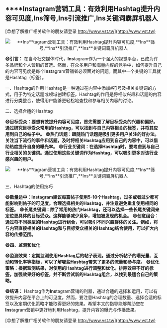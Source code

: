 ## ****Ins**tagram营销工具：有效利用Hashtag提升内容可见度,**Ins**筛号,**Ins**引流推广,**Ins**关键词霸屏机器人**

[😍想了解推广相关软件的朋友请登录 http://www.vst.tw](http://www.vst.tw)

 <center><img src="https://vst.tw/MP4/tuiguang/png/2.png" alt="**Ins**tagram营销工具：有效利用Hashtag提升内容可见度,**Ins**筛号,**Ins**引流推广,**Ins**关键词霸屏机器人"></center>

**😄引言：**
在当今社交媒体时代，**Ins**tagram作为一个强大的视觉平台，已成为许多品牌和个人营销的首选。然而，在众多用户和海量内容的竞争中，如何提升自己的内容可见度是每个**Ins**tagram营销者必须面对的问题。而其中一个关键的工具就是Hashtag（标签）。

一、Hashtag的作用
Hashtag是一种通过在内容中添加#符号及相关关键词的方式，用于为特定话题或领域创建标签。Hashtag的作用是将相似兴趣和话题的内容进行分类整合，使得用户能够更轻松地查找和参与相关内容的讨论。

二、选择合适的Hashtag

**😄目标受众：要想有效提升内容可见度，首先需要了解目标受众的兴趣和偏好。通过研究目标受众常用的Hashtag，可以找到与自己内容相关的标签，并将其应用到自己的帖子中。**
**😄热门话题：跟随热门话题是吸引更多用户关注的好办法。关注当下流行的事件和话题，及时将相关Hashtag应用到自己的内容中，可以借助热度提升自身的曝光率。**
**😄行业关键词：在选择Hashtag时，要考虑到与自己行业相关的关键词。通过使用这些关键词作为Hashtag，可以吸引更多对该行业感兴趣的用户。**

 <center><img src="https://vst.tw/MP4/tuiguang/png/6.png" alt="**Ins**tagram营销工具：有效利用Hashtag提升内容可见度,**Ins**筛号,**Ins**引流推广,**Ins**关键词霸屏机器人"></center>

三、Hashtag的使用技巧

**😄数量适中：**Ins**tagram建议每篇帖子使用5-10个Hashtag，过多或者过少都可能影响到帖子的可见度。合理选择相关的Hashtag，并注意避免重复使用相同的标签。**
**😄长尾关键词：除了常用的热门Hashtag，还可以选择一些长尾关键词来定位更具体的目标受众。这样能够减少竞争，增加被发现的机会。**
**😄创意组合：通过将不同类型的Hashtag进行组合，可以吸引不同兴趣群体的关注。例如，将与内容直接相关的Hashtag和与目标受众相关的Hashtag结合使用，可以扩大内容的传播范围。**

**😄四、监测和优化**

**😄监测效果：定期监测使用Hashtag后的帖子表现。通过分析帖子的曝光量、互动和转化率等指标，可以了解哪些Hashtag带来了更多的流量和参与度。**
**😄优化策略：根据监测结果，对使用的Hashtag进行调整和优化。排除效果不好的标签，加强效果好的标签，并不断尝试新的Hashtag组合，以找到最适合自己的策略。**

**😄结语：**
Hashtag作为**Ins**tagram营销的利器，通过合适的选择和运用，可以有效提升内容在平台上的可见度。然而，要注意Hashtag的合理数量、选择合适的标签以及定期优化策略才能取得更好的效果。希望本文的指导能够帮助您在**Ins**tagram营销中更好地利用Hashtag，提升内容的曝光与传播效果。

[😍想了解推广相关软件的朋友请登录 http://www.vst.tw](http://www.vst.tw)



